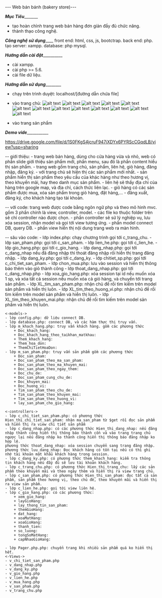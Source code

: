 --- Web bán bánh (bakery store)---

_______________Mục Tiêu______________________

- tạo hoàn chỉnh trang web bán hàng đơn giản đầy đủ chức năng.
- thành thạo công nghệ.

_______________Công nghệ sử dụng___________________
front end: html, css, js, bootctrap.
back end: php.
tạo server: xampp.
database: php mysql.

_______________Hướng dẫn cài đặt_________________________

- cài xampp.
- cài php >= 5.6.
- cài file dữ liệu.

_______________Hướng dẫn sử dụng_______________________

- chạy trên trình duyệt: localhost/[đường dẫn chứa file]

- vào trang chủ:
![alt text](media/head.png)
![alt text](media/trang_chu_spkm.png)
![alt text](media/trang_chu_spmn.png)
![alt text](media/san_pham.png)
![alt text](media/mua_sp.png)
![alt text](media/tim_kiem.png)
![alt text](media/trang_1_sp.png)
![alt text](media/trang_2_sp.png)
![alt text](media/lien_he.png)
![alt text](media/gio_hang_rong.png)
![alt text](media/gio_hang.png)
![alt text](media/dang_ky.png)
![alt text](media/dang_nhap.png)
- vào trang sản phẩm


_______________Demo vide__________________________


https://drive.google.com/file/d/1S0FKgS4jcruF947iXDYx6PYRScCGqdLB/view?usp=sharing


-- giới thiệu:
    - trang web bán hàng, dùng cho cửa hàng vừa và nhỏ, web có phần slide giới thiệu sản phẩm mới, phần menu, sau đó là phần content hiểu thị sản phẩm.
    - trang web gồm trang chủ, sản phẩm, liên hệ, giỏ hàng, đăng nhập, đăng ký.
    - với trang chủ sẽ hiện thị các sản phẩm mới nhất.
    - sản phẩm hiển thị sản phẩm theo yêu cầu của khác hàng như theo hương vị, theo khuyến mãi, hay theo danh mục sản phẩm.
    - liên hệ sẽ thấy địa chỉ của hàng trên google map, và địa chỉ, cách thức liên lạc.
    - giỏ hàng có các sản phẩm được mua, xóa sản phẩm trong giỏ hàng, đặt hàng,...
    - đăng xuất, đăng ký, cho khách hàng tạo tài khoản.

-- với code:
    trang web được code bằng ngôn ngữ php và theo mô hình mvc.
    gồm 3 phần chính là view, controller, model.
    - các file ko thuộc folder trên sẽ chỉ controller nào được chọn.
    - phần controller sẽ sử lý nghiệp vụ, lưu xóa session, nhận model và gọi tới view tương ứng.
    - phần model connect DB, query DB.
    - phần view hiển thị nội dung trang web ra màn hình.

-- sâu vào code:
    - lớp index.php: chạy chương trình gọi tới c_trang_chu.
    - lớp san_pham.php: gọi tới c_san_pham.
    - lớp lien_he.php: gọi tới c_lien_he.
    - lớp gio_hang.php: gọi tới c_gio_hang.
    - lớp dang_nhap.php: gọi tới c_dang_nhap nếu đã đăng nhập thì thoát đăng nhập rồi hiển thị trang đăng nhập.
    - lớp dang_ky.php: gọi tới c_dang_ky.
    - lớp chitiet_sp.php: gọi tới c_chi_tiet_san_pham.
    - lớp chon_mua.php: lưu vào session và hiển thị thông báo thêm vào giỏ thành công
    - lớp thoat_dang_nhap.php: gọi tới c_dang_nhap.php
    - lớp xoa_gio_hang.php: xóa session tại id nếu muốn xóa 1 sp, và xóa tất cả session nếu muốn xóa cả giỏ hàng, và chuyển tới trang sản phẩm.
    - lớp XL_tim_san_pham.php: nhận chủ đề rồi tìm kiếm trên model sản phẩm và hiển thị luôn.
    - lớp XL_tim_theo_huong_vi.php: nhận chủ đề rồi tìm kiếm trên model sản phẩm và hiển thị luôn.
    - lớp XL_tim_theo_khuyen_mai.php: nhận chủ đề rồi tìm kiếm trên model sản phẩm và hiển thị luôn.

    <-models->
    - lớp config.php: dữ liệu connect DB.
    - lớp database.php: connect DB, và các hàm thực thi truy vấn.
    - lớp m_khach_hang.php: truy vấn khách hàng. gồm các phương thức
        + Doc_khach_hang:
        + Doc_khach_hang_theo_taikhan_matkhau:
        + Them_khach_hang:
        + Them_hoa_don:
        + ThemChiTietHoaDon:
    - lớp m_san_pham.php: truy vấn sản phẩm gồm các phương thức
        + Doc_san_pham:
        + Doc_san_pham_theo_ma_san_pham:
        + Doc_san_pham_theo_ma_khuyen_mai:
        + Doc_san_pham_theo_ngay_them:
        + Doc_chu_de:
        + Doc_san_pham_cung_chu_de:
        + Doc_khuyen_mai:
        + Doc_huong_vi:
        + Tim_san_pham_theo_chu_de:
        + Tim_san_pham_theo_khuyen_mai:
        + Tim_san_pham_theo_huong_vi:
        + lay_san_pham_cho_gio_hang:
    
    <-controllers->
    - lớp c_chi_tiet_san_pham.php: có phương thức Hien_thi_chi_tiet_san_pham: nhận ma_san_pham từ $get rồi đọc sản phẩm và hiển thị ra view chi tiết sản phẩm
    - lớp c_dang_nhap.php: có các phương thức Hien_thi_dang_nhap: nếu đăng nhập thành công hiển thị thông báo thành cồn và vào trang trang chủ ngược lại nếu đăng nhập ko thành công hiển thị thông báo đăng nhập ko hợp lệ.
    phương thức thoat_dang_nhap: xóa session chuyển sang trang đăng nhập.
    phương thức luu_dang_nhap: Đọc khách hàng có tồn tại nếu có thì ghi nhớ tài khoản mật khẩu khách hàng trong session.
    - lớp c_dang_ky.php: có phương thức them_khach_hang: kiểm tra thông tin khách hàng nếu đầy đủ sẽ lưu tài khoản khách hàng.
    - lớp c_trang_chu.php: có phương thức Hien_thi_trang_chu: lấy các sản phẩm theo khuyến mãi và theo ngày thêm và hiển thị ra view trang chủ.
    - lớp c_san_pham.php: có phương thức Hien_thi_san_pham: đọc tất cả sản phẩm, sản phẩm theo hương vị, theo chủ đề, theo khuyến mãi và hiển thị ra view sản phẩm.
    - lớp c_lien_he.php: gọi tới view liên hệ.
    - lớp c_gio_hang.php: có các phương thức:
        + xem_gio_hang:
        + layGioHang:
        + lay_thong_tin_san_pham:
        + themGioHang:
        + dat_hang:
        + xoaMatHang:
        + xoaGioHang:
        + thanh_tien:
        + so_luong:
        + tongSoMatHang:
        + capNhaoGioHang:

    - lớp Pager.php.php: chuyển trang khi nhiều sản phẩm quá ko hiển thị hết.
    <-Views->
    - v_chi_tiet_san_pham.php
    - v_dang_nhap.php
    - v_dang_ky.php
    - v_gio_hang.php
    - v_lien_he.php
    - v_mua_hang.php
    - v_san_pham.php
    - v_trang_chu.php